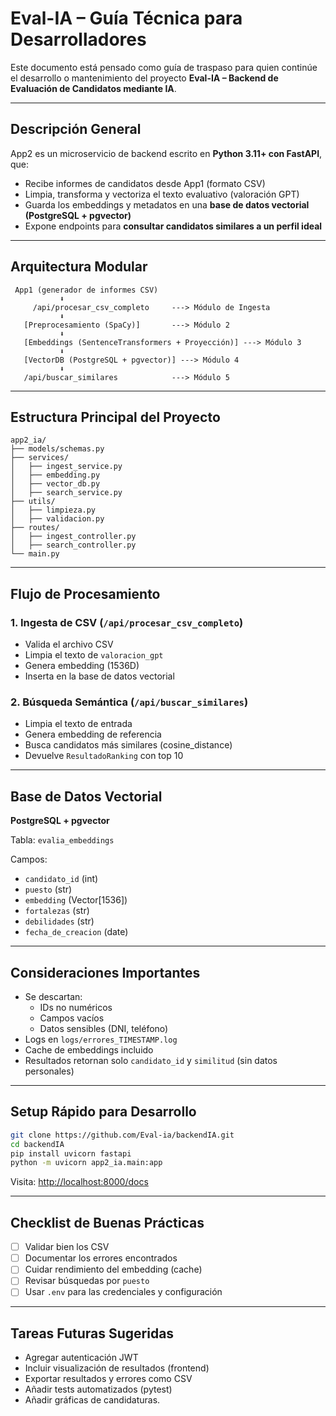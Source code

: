 # Eval-IA – Guía Técnica para Desarrolladores

Este documento está pensado como guía de traspaso para quien continúe el desarrollo o mantenimiento del proyecto **Eval-IA – Backend de Evaluación de Candidatos mediante IA**.

---

## Descripción General

App2 es un microservicio de backend escrito en **Python 3.11+ con FastAPI**, que:

- Recibe informes de candidatos desde App1 (formato CSV)
- Limpia, transforma y vectoriza el texto evaluativo (valoración GPT)
- Guarda los embeddings y metadatos en una **base de datos vectorial (PostgreSQL + pgvector)**
- Expone endpoints para **consultar candidatos similares a un perfil ideal**

---

## Arquitectura Modular

```text
 App1 (generador de informes CSV)
           ⬇
     /api/procesar_csv_completo     ---> Módulo de Ingesta
           ⬇
   [Preprocesamiento (SpaCy)]       ---> Módulo 2
           ⬇
   [Embeddings (SentenceTransformers + Proyección)] ---> Módulo 3
           ⬇
   [VectorDB (PostgreSQL + pgvector)] ---> Módulo 4
           ⬇
   /api/buscar_similares            ---> Módulo 5
```

---

## Estructura Principal del Proyecto

```
app2_ia/
├── models/schemas.py
├── services/
│   ├── ingest_service.py
│   ├── embedding.py
│   ├── vector_db.py
│   ├── search_service.py
├── utils/
│   ├── limpieza.py
│   ├── validacion.py
├── routes/
│   ├── ingest_controller.py
│   ├── search_controller.py
└── main.py
```

---

## Flujo de Procesamiento

### 1. Ingesta de CSV (`/api/procesar_csv_completo`)
- Valida el archivo CSV
- Limpia el texto de `valoracion_gpt`
- Genera embedding (1536D)
- Inserta en la base de datos vectorial

### 2. Búsqueda Semántica (`/api/buscar_similares`)
- Limpia el texto de entrada
- Genera embedding de referencia
- Busca candidatos más similares (cosine_distance)
- Devuelve `ResultadoRanking` con top 10

---

## Base de Datos Vectorial

**PostgreSQL + pgvector**

Tabla: `evalia_embeddings`

Campos:

- `candidato_id` (int)
- `puesto` (str)
- `embedding` (Vector[1536])
- `fortalezas` (str)
- `debilidades` (str)
- `fecha_de_creacion` (date)


---

## Consideraciones Importantes

- Se descartan:
  - IDs no numéricos
  - Campos vacíos
  - Datos sensibles (DNI, teléfono)
- Logs en `logs/errores_TIMESTAMP.log`
- Cache de embeddings incluido
- Resultados retornan solo `candidato_id` y `similitud` (sin datos personales)

---

## Setup Rápido para Desarrollo

```bash
git clone https://github.com/Eval-ia/backendIA.git
cd backendIA
pip install uvicorn fastapi
python -m uvicorn app2_ia.main:app
```

Visita: [http://localhost:8000/docs](http://localhost:8000/docs)

---

## Checklist de Buenas Prácticas

- [ ] Validar bien los CSV
- [ ] Documentar los errores encontrados
- [ ] Cuidar rendimiento del embedding (cache)
- [ ] Revisar búsquedas por `puesto`
- [ ] Usar `.env` para las credenciales y configuración

---

## Tareas Futuras Sugeridas

- Agregar autenticación JWT
- Incluir visualización de resultados (frontend)
- Exportar resultados y errores como CSV
- Añadir tests automatizados (pytest)
- Añadir gráficas de candidaturas.
